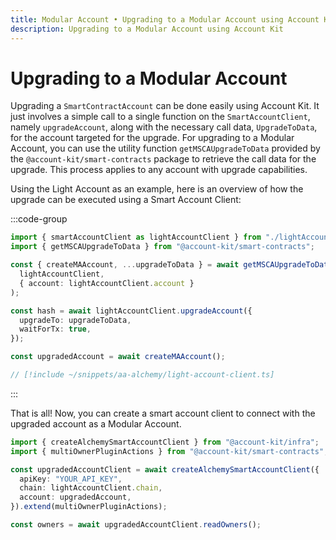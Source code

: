 ```yaml
---
title: Modular Account • Upgrading to a Modular Account using Account Kit
description: Upgrading to a Modular Account using Account Kit
---
```


# Upgrading to a Modular Account

Upgrading a `SmartContractAccount` can be done easily using Account Kit. It just involves a simple call to a single function on the `SmartAccountClient`, namely `upgradeAccount`, along with the necessary call data, `UpgradeToData`, for the account targeted for the upgrade. For upgrading to a Modular Account, you can use the utility function `getMSCAUpgradeToData` provided by the `@account-kit/smart-contracts` package to retrieve the call data for the upgrade. This process applies to any account with upgrade capabilities.

Using the Light Account as an example, here is an overview of how the upgrade can be executed using a Smart Account Client:

:::code-group

```ts [example.ts]
import { smartAccountClient as lightAccountClient } from "./lightAccountClient";
import { getMSCAUpgradeToData } from "@account-kit/smart-contracts";

const { createMAAccount, ...upgradeToData } = await getMSCAUpgradeToData(
  lightAccountClient,
  { account: lightAccountClient.account }
);

const hash = await lightAccountClient.upgradeAccount({
  upgradeTo: upgradeToData,
  waitForTx: true,
});

const upgradedAccount = await createMAAccount();
```

```ts [lightAccountClient.ts]
// [!include ~/snippets/aa-alchemy/light-account-client.ts]
```

:::

That is all! Now, you can create a smart account client to connect with the upgraded account as a Modular Account.

```ts [example.ts]
import { createAlchemySmartAccountClient } from "@account-kit/infra";
import { multiOwnerPluginActions } from "@account-kit/smart-contracts";

const upgradedAccountClient = await createAlchemySmartAccountClient({
  apiKey: "YOUR_API_KEY",
  chain: lightAccountClient.chain,
  account: upgradedAccount,
}).extend(multiOwnerPluginActions);

const owners = await upgradedAccountClient.readOwners();
```
